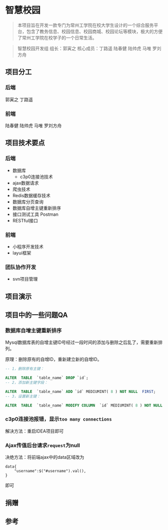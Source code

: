 # 智慧校园

> 本项目旨在开发一款专门为常州工学院在校大学生设计的一个综合服务平台，包含了教务信息、校园信息、校园商城、校园论坛等模块，极大的方便了常州工学院在校学子的一个日常生活。

> 智慧校园开发组
> 组长：郭寅之 核心成员：丁路遥 陆春健 陆帅虎 马唯 罗刘方舟

## 项目分工

### 后端

郭寅之 丁路遥

### 前端

陆春健 陆帅虎 马唯 罗刘方舟

## 项目技术要点

### 后端

+ 数据库
  + c3p0连接池技术
+ ajax数据请求
+ 爬虫技术
+ Redis数据缓存技术
+ 数据库分页查询
+ 数据库自增主键重新排序
+ 接口测试工具 Postman
+ RESTful接口

### 前端

+ 小程序开发技术
+ layui框架

### 团队协作开发

+ svn项目管理

## 项目演示





## 项目中的一些问题QA

### 数据库自增主键重新排序

Mysql数据库表的自增主键ID号经过一段时间的添加与删除之后乱了，需要重新排列。

原理：删除原有的自增ID，重新建立新的自增ID。

```sql
-- 1，删除原有主键：

ALTER  TABLE  `table_name` DROP `id`;
-- 2，添加新主键字段：

ALTER  TABLE  `table_name` ADD `id` MEDIUMINT( 8 ) NOT NULL  FIRST;
-- 3，设置新主键：

ALTER  TABLE  `table_name` MODIFY COLUMN  `id` MEDIUMINT( 8 ) NOT NULL  AUTO_INCREMENT,ADD PRIMARY  KEY(id);
```

### c3p0连接池报错，显示`too many connections`

解决方法：重启IDEA项目即可

### Ajax传值后台请求`request`为null

决绝方法：将前端ajax中的data区域改为

```
data{
    "username":$("#username").val(),
}
```
即可

## 捐赠



## 参考

